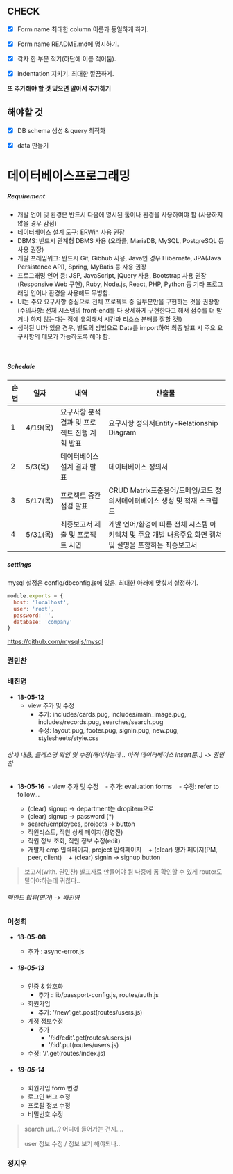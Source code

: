 ## CHECK

- [x] Form name 최대한 column 이름과 동일하게 하기.
- [x] Form name README.md에 명시하기.
- [x] 각자 한 부분 적기(하단에 이름 적어둠).
- [x] indentation 지키기. 최대한 깔끔하게.



**또 추가해야 할 것 있으면 알아서 추가하기**



## 해야할 것

- [x] DB schema 생성 & query 최적화             
- [x] data 만들기



# 데이터베이스프로그래밍

##### Requirement

- 개발 언어 및 환경은 반드시 다음에 명시된 툴이나 환경을 사용하여야 함 (사용하지 않을 경우 감점)
- 데이터베이스 설계 도구: ERWin 사용 권장
- DBMS: 반드시 관계형 DBMS 사용 (오라클,  MariaDB, MySQL, PostgreSQL 등 사용 권장)
- 개발 프래임워크: 반드시 Git, Gibhub 사용, Java인 경우 Hibernate, JPA(Java Persistence API), Spring, MyBatis 등 사용 권장
- 프로그래밍 언어 등: JSP, JavaScript, jQuery 사용, Bootstrap 사용 권장 (Responsive Web 구현), Ruby, Node.js, React, PHP, Python 등 기타 프로그래밍 언어나 환경을 사용해도 무방함.
- UI는 주요 요구사항 중심으로 전체 프로젝트 중 일부분만을 구현하는 것을 권장함 (주의사항: 전체 시스템의 front-end를 다 상세하게 구현한다고 해서 점수를 더 받거나 하지 않는다는 점에 유의해서 시간과 리소스 분배를 잘할 것!)
- 생략된 UI가 있을 경우, 별도의 방법으로 Data를 import하여 최종 발표 시 주요 요구사항의 데모가 가능하도록 해야 함. 

​     

##### Schedule

| 순번 | 일자     | 내역                                          | 산출물                                                       |
| ---- | -------- | --------------------------------------------- | ------------------------------------------------------------ |
| 1    | 4/19(목) | 요구사항 분석 결과 및 프로젝트 진행 계획 발표 | 요구사항 정의서Entity-Relationship Diagram                   |
| 2    | 5/3(목)  | 데이터베이스 설계 결과 발표                   | 데이터베이스 정의서                                          |
| 3    | 5/17(목) | 프로젝트 중간점검 발표                        | CRUD Matrix표준용어/도메인/코드 정의서데이터베이스 생성 및 적재 스크립트 |
| 4    | 5/31(목) | 최종보고서 제출 및 프로젝트 시연              | 개발 언어/환경에 따른 전체 시스템 아키텍쳐 및 주요 개발 내용주요 화면 캡쳐 및 설명을 포함하는 최종보고서 |



##### settings

mysql 설정은 config/dbconfig.js에 있음. 최대한 아래에 맞춰서 설정하기.

```javascript
module.exports = {
  host: 'localhost',
  user: 'root',
  password: '',
  database: 'company'
}
```

https://github.com/mysqljs/mysql



### 권민찬



### 배진영

- **18-05-12** 
  - view 추가 및 수정
    - 추가: includes/cards.pug, includes/main_image.pug, includes/records.pug, searches/search.pug
    - 수정: layout.pug, footer.pug, signin.pug, new.pug, stylesheets/style.css

###### 상세 내용, 클레스명 확인 및 수정(해야하는데... 아직 데이터베이스 insert문..) -> 권민찬

- **18-05-16**
  - view 추가 및 수정
    - 추가: evaluation forms
    - 수정: refer to follow...
    
    + (clear) signup -> department는 dropitem으로
    + (clear) signup -> password (*)
    + search/employees, projects -> button
    + 직원리스트, 직원 상세 페이지(경영진)
    + 직원 정보 조회, 직원 정보 수정(edit)
    + 개발자 emp 입력페이지, project 입력페이지
    + (clear) 평가 페이지(PM, peer, client)
    + (clear) signin -> signup button 

> 보고서(with. 권민찬)
> 발표자료 만들어야 됨
> 나중에 폼 확인할 수 있게 router도 달아야하는데 귀찮다..

###### 백엔드 합류(연기) -> 배진영


### 이성희

- **18-05-08** 
  - 추가 : async-error.js

- ##### 18-05-13

  - 인증 & 암호화
    - 추가 : lib/passport-config.js, routes/auth.js 
  - 회원가입
    - 추가: '/new'.get.post(routes/users.js)
  - 계정 정보수정
    - 추가
      - '/:id/edit'.get(routes/users.js)
      - '/:id'.put(routes/users.js) 
  - 수정: '/'.get(routes/index.js)

- ##### 18-05-14
  - 회원가입 form 변경
  - 로그인 버그 수정
  - 프로필 정보 수정
  - 비밀번호 수정

> search url...? 어디에 들어가는 건지....
>
> user 정보 수정 / 정보 보기 해야되나..

### 정지우

